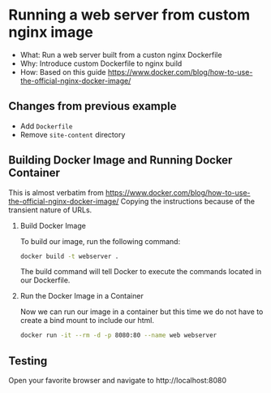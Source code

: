 # Running a web server from custom nginx image

- What: Run a web server built from a custon nginx Dockerfile
- Why: Introduce custom Dockerfile to nginx build
- How: Based on this guide https://www.docker.com/blog/how-to-use-the-official-nginx-docker-image/


## Changes from previous example
- Add `Dockerfile`
- Remove `site-content` directory


## Building Docker Image and Running Docker Container

This is almost verbatim from https://www.docker.com/blog/how-to-use-the-official-nginx-docker-image/
Copying the instructions because of the transient nature of URLs.

1.  Build Docker Image

    To build our image, run the following command:

    ```sh
    docker build -t webserver .
    ```

    The build command will tell Docker to execute the commands located in our Dockerfile.


2.  Run the Docker Image in a Container

    Now we can run our image in a container but this time we do not have to create a bind mount to include our html.

    ```sh
    docker run -it --rm -d -p 8080:80 --name web webserver
    ```


## Testing

Open your favorite browser and navigate to http://localhost:8080
